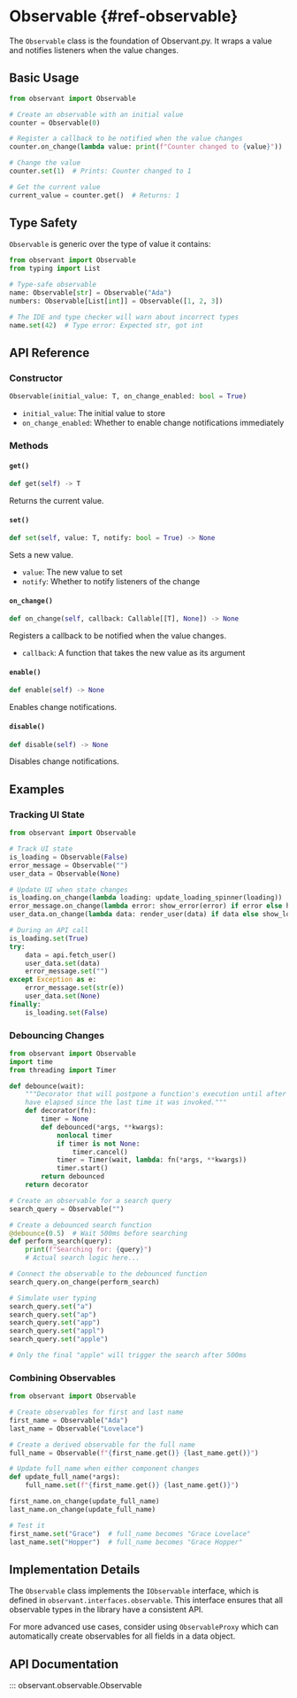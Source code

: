 # Observable {#ref-observable}

The `Observable` class is the foundation of Observant.py. It wraps a value and notifies listeners when the value changes.

## Basic Usage

```python
from observant import Observable

# Create an observable with an initial value
counter = Observable(0)

# Register a callback to be notified when the value changes
counter.on_change(lambda value: print(f"Counter changed to {value}"))

# Change the value
counter.set(1)  # Prints: Counter changed to 1

# Get the current value
current_value = counter.get()  # Returns: 1
```

## Type Safety

`Observable` is generic over the type of value it contains:

```python
from observant import Observable
from typing import List

# Type-safe observable
name: Observable[str] = Observable("Ada")
numbers: Observable[List[int]] = Observable([1, 2, 3])

# The IDE and type checker will warn about incorrect types
name.set(42)  # Type error: Expected str, got int
```

## API Reference

### Constructor

```python
Observable(initial_value: T, on_change_enabled: bool = True)
```

- `initial_value`: The initial value to store
- `on_change_enabled`: Whether to enable change notifications immediately

### Methods

#### `get()`

```python
def get(self) -> T
```

Returns the current value.

#### `set()`

```python
def set(self, value: T, notify: bool = True) -> None
```

Sets a new value.

- `value`: The new value to set
- `notify`: Whether to notify listeners of the change

#### `on_change()`

```python
def on_change(self, callback: Callable[[T], None]) -> None
```

Registers a callback to be notified when the value changes.

- `callback`: A function that takes the new value as its argument

#### `enable()`

```python
def enable(self) -> None
```

Enables change notifications.

#### `disable()`

```python
def disable(self) -> None
```

Disables change notifications.

## Examples

### Tracking UI State

```python
from observant import Observable

# Track UI state
is_loading = Observable(False)
error_message = Observable("")
user_data = Observable(None)

# Update UI when state changes
is_loading.on_change(lambda loading: update_loading_spinner(loading))
error_message.on_change(lambda error: show_error(error) if error else hide_error())
user_data.on_change(lambda data: render_user(data) if data else show_login())

# During an API call
is_loading.set(True)
try:
    data = api.fetch_user()
    user_data.set(data)
    error_message.set("")
except Exception as e:
    error_message.set(str(e))
    user_data.set(None)
finally:
    is_loading.set(False)
```

### Debouncing Changes

```python
from observant import Observable
import time
from threading import Timer

def debounce(wait):
    """Decorator that will postpone a function's execution until after wait seconds
    have elapsed since the last time it was invoked."""
    def decorator(fn):
        timer = None
        def debounced(*args, **kwargs):
            nonlocal timer
            if timer is not None:
                timer.cancel()
            timer = Timer(wait, lambda: fn(*args, **kwargs))
            timer.start()
        return debounced
    return decorator

# Create an observable for a search query
search_query = Observable("")

# Create a debounced search function
@debounce(0.5)  # Wait 500ms before searching
def perform_search(query):
    print(f"Searching for: {query}")
    # Actual search logic here...

# Connect the observable to the debounced function
search_query.on_change(perform_search)

# Simulate user typing
search_query.set("a")
search_query.set("ap")
search_query.set("app")
search_query.set("appl")
search_query.set("apple")

# Only the final "apple" will trigger the search after 500ms
```

### Combining Observables

```python
from observant import Observable

# Create observables for first and last name
first_name = Observable("Ada")
last_name = Observable("Lovelace")

# Create a derived observable for the full name
full_name = Observable(f"{first_name.get()} {last_name.get()}")

# Update full_name when either component changes
def update_full_name(*args):
    full_name.set(f"{first_name.get()} {last_name.get()}")

first_name.on_change(update_full_name)
last_name.on_change(update_full_name)

# Test it
first_name.set("Grace")  # full_name becomes "Grace Lovelace"
last_name.set("Hopper")  # full_name becomes "Grace Hopper"
```

## Implementation Details

The `Observable` class implements the `IObservable` interface, which is defined in `observant.interfaces.observable`. This interface ensures that all observable types in the library have a consistent API.

For more advanced use cases, consider using `ObservableProxy` which can automatically create observables for all fields in a data object.

## API Documentation

::: observant.observable.Observable
